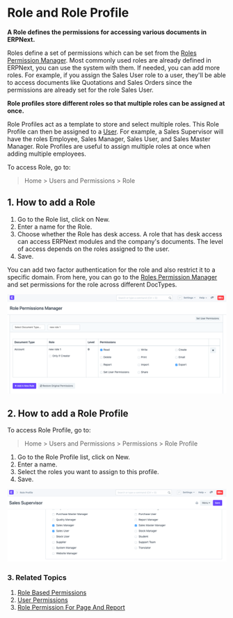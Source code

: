 
# Role and Role Profile



**A Role defines the permissions for accessing various documents in ERPNext.**


Roles define a set of permissions which can be set from the [Roles Permission Manager](/docs/en/setting-up/users-and-permissions/role-based-permissions). Most commonly used roles are already defined in ERPNext, you can use the system with them. If needed, you can add more roles. For example, if you assign the Sales User role to a user, they'll be able to access documents like Quotations and Sales Orders since the permissions are already set for the role Sales User.


**Role profiles store different roles so that multiple roles can be assigned at once.**


Role Profiles act as a template to store and select multiple roles. This Role Profile can then be assigned to a [User](/docs/en/setting-up/users-and-permissions/adding-users). For example, a Sales Supervisor will have the roles Employee, Sales Manager, Sales User, and Sales Master Manager. Role Profiles are useful to assign multiple roles at once when adding multiple employees.


To access Role, go to:



> 
> Home > Users and Permissions > Role
> 
> 
> 


## 1. How to add a Role


1. Go to the Role list, click on New.
2. Enter a name for the Role.
3. Choose whether the Role has desk access. A role that has desk access can access ERPNext modules and the company's documents. The level of access depends on the roles assigned to the user.
4. Save.


You can add two factor authentication for the role and also restrict it to a specific domain. From here, you can go to the [Roles Permission Manager](/docs/en/setting-up/users-and-permissions/role-based-permissions) and set permissions for the role across different DocTypes.


![Permissions for new Role](/files/role-permissions.png)


## 2. How to add a Role Profile


To access Role Profile, go to:



> 
> Home > Users and Permissions > Permissions > Role Profile
> 
> 
> 


1. Go to the Role Profile list, click on New.
2. Enter a name.
3. Select the roles you want to assign to this profile.
4. Save.


![Role Profile](/files/role-profile.png)


### 3. Related Topics


1. [Role Based Permissions](/docs/en/setting-up/users-and-permissions/role-based-permissions)
2. [User Permissions](/docs/en/setting-up/users-and-permissions/user-permissions)
3. [Role Permission For Page And Report](/docs/en/setting-up/users-and-permissions/role-permission-for-page-and-report)




